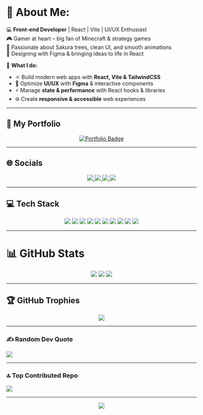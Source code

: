 # 💫 About Me:  
💻 **Front-end Developer** | React | Vite | UI/UX Enthusiast  
🎮 Gamer at heart – big fan of Minecraft & strategy games  
🌸 Passionate about Sakura trees, clean UI, and smooth animations  
🎨 Designing with Figma & bringing ideas to life in React  

🚀 **What I do:**  
- ⚛️ Build modern web apps with **React, Vite & TailwindCSS**  
- 🎨 Optimize **UI/UX** with **Figma** & interactive components  
- ⚡ Manage **state & performance** with React hooks & libraries  
- 🌐 Create **responsive & accessible** web experiences  

---

## 🌟 My Portfolio  
<p align="center">
  <a href="https://portfolio-weld-seven-54.vercel.app/" target="_blank">
    <img src="https://img.shields.io/badge/My_Portfolio-%23000000.svg?style=for-the-badge&logo=firefox&logoColor=#FF7139" alt="Portfolio Badge">
  </a>
</p>

---

## 🌐 Socials  
<p align="center">
  <a href="https://discordapp.com/users/502205554282725386">
    <img src="https://img.shields.io/badge/Discord-%237289DA.svg?style=for-the-badge&logo=discord&logoColor=white">
  </a>
  <a href="https://www.instagram.com/who.is.wuxx/?__pwa=1">
    <img src="https://img.shields.io/badge/Instagram-%23E4405F.svg?style=for-the-badge&logo=Instagram&logoColor=white">
  </a>
  <a href="https://www.linkedin.com/in/devdumpllngs/">
    <img src="https://img.shields.io/badge/LinkedIn-%230077B5.svg?style=for-the-badge&logo=linkedin&logoColor=white">
  </a>
  <a href="https://x.com/DevDumpllngs">
    <img src="https://img.shields.io/badge/X-black.svg?style=for-the-badge&logo=X&logoColor=white">
  </a>
</p>

---

## 💻 Tech Stack  
<p align="center">
  <img src="https://img.shields.io/badge/html5-%23E34F26.svg?style=for-the-badge&logo=html5&logoColor=white">
  <img src="https://img.shields.io/badge/css3-%231572B6.svg?style=for-the-badge&logo=css3&logoColor=white">
  <img src="https://img.shields.io/badge/javascript-%23323330.svg?style=for-the-badge&logo=javascript&logoColor=%23F7DF1E">
  <img src="https://img.shields.io/badge/typescript-%23007ACC.svg?style=for-the-badge&logo=typescript&logoColor=white">
  <img src="https://img.shields.io/badge/react-%2320232a.svg?style=for-the-badge&logo=react&logoColor=%2361DAFB">
  <img src="https://img.shields.io/badge/tailwindcss-%2338B2AC.svg?style=for-the-badge&logo=tailwind-css&logoColor=white">
  <img src="https://img.shields.io/badge/vite-%23646CFF.svg?style=for-the-badge&logo=vite&logoColor=white">
  <img src="https://img.shields.io/badge/git-%23F05033.svg?style=for-the-badge&logo=git&logoColor=white">
  <img src="https://img.shields.io/badge/github-%23121011.svg?style=for-the-badge&logo=github&logoColor=white">
  <img src="https://img.shields.io/badge/figma-%23F24E1E.svg?style=for-the-badge&logo=figma&logoColor=white">
</p>

---

# 📊 GitHub Stats  
<p align="center">
  <img src="https://github-readme-stats.vercel.app/api?username=DevDumpllngs&theme=tokyonight&hide_border=false&include_all_commits=true&count_private=true">
  <img src="https://github-readme-streak-stats.herokuapp.com/?user=DevDumpllngs&theme=tokyonight&hide_border=false">
  <img src="https://github-readme-stats.vercel.app/api/top-langs/?username=DevDumpllngs&theme=tokyonight&hide_border=false&include_all_commits=true&count_private=true&layout=compact">
</p>

---

## 🏆 GitHub Trophies  
<p align="center">
  <img src="https://github-profile-trophy.vercel.app/?username=DevDumpllngs&theme=tokyonight&no-frame=true&no-bg=false&margin-w=4">
</p>

---

### ✍️ Random Dev Quote  
![](https://quotes-github-readme.vercel.app/api?type=horizontal&theme=radical)  

---

### 🔝 Top Contributed Repo  
![](https://github-contributor-stats.vercel.app/api?username=DevDumpllngs&limit=5&theme=dark&combine_all_yearly_contributions=true)  

---

<p align="center">
  <img src="https://visitcount.itsvg.in/api?id=DevDumpllngs&icon=0&color=0">
</p>

<!-- Proudly created with GPRM ( https://gprm.itsvg.in ) -->
